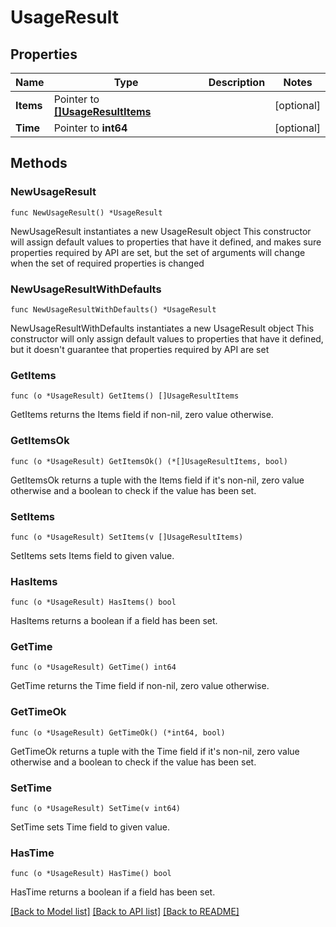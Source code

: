 # UsageResult

## Properties

Name | Type | Description | Notes
------------ | ------------- | ------------- | -------------
**Items** | Pointer to [**[]UsageResultItems**](UsageResultItems.md) |  | [optional] 
**Time** | Pointer to **int64** |  | [optional] 

## Methods

### NewUsageResult

`func NewUsageResult() *UsageResult`

NewUsageResult instantiates a new UsageResult object
This constructor will assign default values to properties that have it defined,
and makes sure properties required by API are set, but the set of arguments
will change when the set of required properties is changed

### NewUsageResultWithDefaults

`func NewUsageResultWithDefaults() *UsageResult`

NewUsageResultWithDefaults instantiates a new UsageResult object
This constructor will only assign default values to properties that have it defined,
but it doesn't guarantee that properties required by API are set

### GetItems

`func (o *UsageResult) GetItems() []UsageResultItems`

GetItems returns the Items field if non-nil, zero value otherwise.

### GetItemsOk

`func (o *UsageResult) GetItemsOk() (*[]UsageResultItems, bool)`

GetItemsOk returns a tuple with the Items field if it's non-nil, zero value otherwise
and a boolean to check if the value has been set.

### SetItems

`func (o *UsageResult) SetItems(v []UsageResultItems)`

SetItems sets Items field to given value.

### HasItems

`func (o *UsageResult) HasItems() bool`

HasItems returns a boolean if a field has been set.

### GetTime

`func (o *UsageResult) GetTime() int64`

GetTime returns the Time field if non-nil, zero value otherwise.

### GetTimeOk

`func (o *UsageResult) GetTimeOk() (*int64, bool)`

GetTimeOk returns a tuple with the Time field if it's non-nil, zero value otherwise
and a boolean to check if the value has been set.

### SetTime

`func (o *UsageResult) SetTime(v int64)`

SetTime sets Time field to given value.

### HasTime

`func (o *UsageResult) HasTime() bool`

HasTime returns a boolean if a field has been set.


[[Back to Model list]](../README.md#documentation-for-models) [[Back to API list]](../README.md#documentation-for-api-endpoints) [[Back to README]](../README.md)


